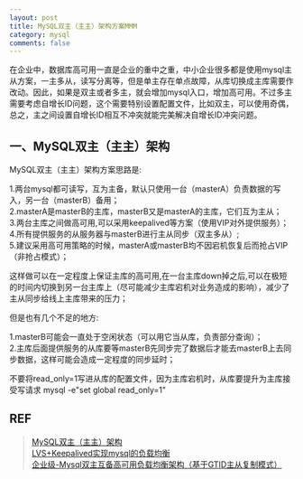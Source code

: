 ```yaml
---
layout: post
title: MySQL双主（主主）架构方案MMM
category: mysql
comments: false
---
```


在企业中，数据库高可用一直是企业的重中之重，中小企业很多都是使用mysql主从方案，一主多从，读写分离等，但是单主存在单点故障，从库切换成主库需要作改动。因此，如果是双主或者多主，就会增加mysql入口，增加高可用。不过多主需要考虑自增长ID问题，这个需要特别设置配置文件，比如双主，可以使用奇偶，总之，主之间设置自增长ID相互不冲突就能完美解决自增长ID冲突问题。

## 一、MySQL双主（主主）架构
MySQL双主（主主）架构方案思路是:

1.两台mysql都可读写，互为主备，默认只使用一台（masterA）负责数据的写入，另一台（masterB）备用；  
2.masterA是masterB的主库，masterB又是masterA的主库，它们互为主从；  
3.两台主库之间做高可用,可以采用keepalived等方案（使用VIP对外提供服务）；  
4.所有提供服务的从服务器与masterB进行主从同步（双主多从）;  
5.建议采用高可用策略的时候，masterA或masterB均不因宕机恢复后而抢占VIP（非抢占模式）；

这样做可以在一定程度上保证主库的高可用,在一台主库down掉之后,可以在极短的时间内切换到另一台主库上（尽可能减少主库宕机对业务造成的影响），减少了主从同步给线上主库带来的压力；

但是也有几个不足的地方:

1.masterB可能会一直处于空闲状态（可以用它当从库，负责部分查询）；  
2.主库后面提供服务的从库要等masterB先同步完了数据后才能去masterB上去同步数据，这样可能会造成一定程度的同步延时；

不要将read_only=1写进从库的配置文件，因为主库宕机时，从库要提升为主库接受写请求  mysql -e"set global read_only=1"

## REF
> [MySQL双主（主主）架构](https://www.cnblogs.com/ygqygq2/p/6045279.html)  
> [LVS+Keepalived实现mysql的负载均衡](https://www.cnblogs.com/tangyanbo/p/4305589.html)  
> [企业级-Mysql双主互备高可用负载均衡架构（基于GTID主从复制模式）](https://www.cnblogs.com/liangshaoye/p/5459421.html)